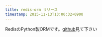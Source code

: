 ```yaml
---
title: redis-orm リリース
timestamp: 2015-11-13T13:00:32+0900
---
```


RedisのPython製ORMです。[github]("https://github.com/minamorl/redis-orm/")見て下さい
